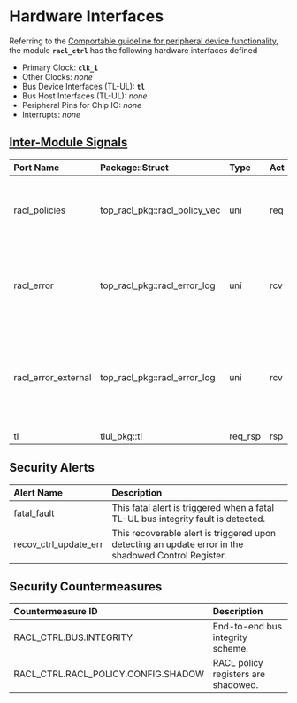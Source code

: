 # Hardware Interfaces

<!-- BEGIN CMDGEN util/regtool.py --interfaces ./hw/top_darjeeling/ip_autogen/racl_ctrl/data/racl_ctrl.hjson -->
Referring to the [Comportable guideline for peripheral device functionality](https://opentitan.org/book/doc/contributing/hw/comportability), the module **`racl_ctrl`** has the following hardware interfaces defined
- Primary Clock: **`clk_i`**
- Other Clocks: *none*
- Bus Device Interfaces (TL-UL): **`tl`**
- Bus Host Interfaces (TL-UL): *none*
- Peripheral Pins for Chip IO: *none*
- Interrupts: *none*

## [Inter-Module Signals](https://opentitan.org/book/doc/contributing/hw/comportability/index.html#inter-signal-handling)

| Port Name           | Package::Struct               | Type    | Act   | Width                     | Description                                                                            |
|:--------------------|:------------------------------|:--------|:------|:--------------------------|:---------------------------------------------------------------------------------------|
| racl_policies       | top_racl_pkg::racl_policy_vec | uni     | req   | 1                         | Policy vector distributed to the subscribing RACL IPs.                                 |
| racl_error          | top_racl_pkg::racl_error_log  | uni     | rcv   | NumSubscribingIps         | Error log information from all IPs. Only one IP can raise an error at a time.          |
| racl_error_external | top_racl_pkg::racl_error_log  | uni     | rcv   | NumExternalSubscribingIps | Error log information from all external IPs. Only one IP can raise an error at a time. |
| tl                  | tlul_pkg::tl                  | req_rsp | rsp   | 1                         |                                                                                        |

## Security Alerts

| Alert Name            | Description                                                                                          |
|:----------------------|:-----------------------------------------------------------------------------------------------------|
| fatal_fault           | This fatal alert is triggered when a fatal TL-UL bus integrity fault is detected.                    |
| recov_ctrl_update_err | This recoverable alert is triggered upon detecting an update error in the shadowed Control Register. |

## Security Countermeasures

| Countermeasure ID                   | Description                         |
|:------------------------------------|:------------------------------------|
| RACL_CTRL.BUS.INTEGRITY             | End-to-end bus integrity scheme.    |
| RACL_CTRL.RACL_POLICY.CONFIG.SHADOW | RACL policy registers are shadowed. |


<!-- END CMDGEN -->
